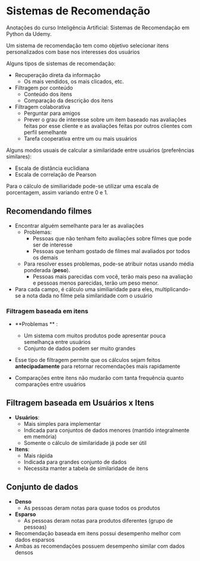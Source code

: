 # Sistemas de Recomendação

Anotações do curso Inteligência Artificial: Sistemas de Recomendação em Python da Udemy.

Um sistema de recomendação tem como objetivo selecionar itens personalizados com base nos interesses dos usuários

Alguns tipos de sistemas de recomendação:

* Recuperação direta da informação
  * Os mais vendidos, os mais clicados, etc.
* Filtragem por conteúdo
  * Conteúdo dos itens
  * Comparação da descrição dos itens
* Filtragem colaborativa
  * Perguntar para amigos
  * Prever o grau de interesse sobre um item baseado nas avaliações feitas por esse cliente e as avaliações feitas por outros clientes com perfil semelhante
  * Tarefa cooperativa entre um ou mais usuários

Alguns modos usuais de calcular a similaridade entre usuários (preferências similares):

* Escala de distância euclidiana
* Escala de correlação de Pearson

Para o cálculo de similiaridade pode-se utilizar uma escala de porcentagem, assim variando entre 0 e 1.

 ## Recomendando filmes

* Encontrar alguém semelhante para ler as avaliações
  * Problemas:
    * Pessoas que não tenham feito avaliações sobre filmes que pode ser de interesse
    * Pessoas que tenham gostado de filmes mal avaliados por todos os demais
  * Para resolver esses problemas, pode-se atribuir notas usando média ponderada (**peso**).
    * Pessoas mais parecidas com você, terão mais peso na avaliação e pessoas menos parecidas, terão um peso menor.
* Para cada campo, é cálculo uma similiaridade para eles, multiplicando-se a nota dada no filme pela similaridade com o usuário

### Filtragem baseada em itens

* **Problemas ** :
  * Um sistema com muitos produtos pode apresentar pouca semelhança entre usuários
  * Conjunto de dados podem ser muito grandes

* Esse tipo de filtragem permite que os cálculos sejam feitos **antecipadamente** para retornar recomendações mais rapidamente
* Comparações entre itens não mudarão com tanta frequência quanto comparações entre usuários

## Filtragem baseada em Usuários x Itens

* **Usuários**:
  * Mais simples para implementar
  * Indicada para conjuntos de dados menores (mantido integralmente em memória)
  * Somente o cálculo de similaridade já pode ser útil
* **Itens**:
  * Mais rápida
  * Indicada para grandes conjunto de dados
  * Necessita manter a tabela de similaridade de itens

## Conjunto de dados

* **Denso**
  * As pessoas deram notas para quase todos os produtos
* **Esparso**
  * As pessoas deram notas para produtos diferentes (grupo de pessoas)
* Recomendação baseada em itens possui desempenho melhor com dados esparsos
* Ambas as recomendações possuem desempenho similar com dados densos
